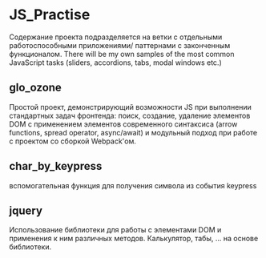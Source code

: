 # JS_Practise
 Содержание проекта подразделяется на ветки с отдельными работоспособными приложениями/ паттернами с законченным функционалом. There will be my own samples of the most common JavaScript tasks (sliders, accordions, tabs, modal windows etc.)

## glo_ozone
Простой проект, демонстрирующий возможности JS при выполнении стандартных задач фронтенда: поиск, создание, удаление элементов DOM с применением элементов современного синтаксиса (arrow functions, spread operator, async/await) и модульный подход при работе с проектом со сборкой Webpack'ом.

## char_by_keypress
 вспомогательная функция для получения символа из события keypress
## jquery
Использование библиотеки для работы с элементами DOM и применения к ним различных методов. Калькулятор, табы, ... на основе библиотеки.
